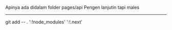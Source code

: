 Apinya ada didalam folder pages/api
Pengen lanjutin tapi males
___
git add -- . ':!node_modules' ':!.next'
